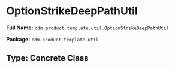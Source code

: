 # OptionStrikeDeepPathUtil

**Full Name:** `cdm.product.template.util.OptionStrikeDeepPathUtil`

**Package:** `cdm.product.template.util`

## Type: Concrete Class

